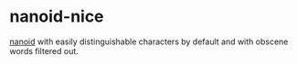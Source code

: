# nanoid-nice

[nanoid](https://github.com/ai/nanoid) with easily distinguishable characters by default and with obscene words filtered out.
